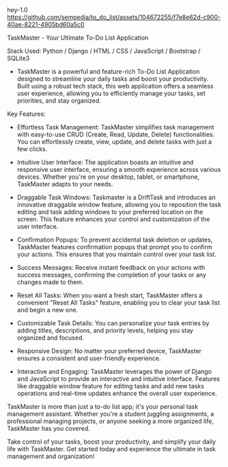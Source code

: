 hey-1.0
https://github.com/sempedia/to_do_list/assets/104672255/f7e8e62d-c900-40ae-8221-4905bd60a5c0

TaskMaster - Your Ultimate To-Do List Application

Stack Used: Python / Django / HTML / CSS / JavaScript / Bootstrap / SQLite3

- TaskMaster is a powerful and feature-rich To-Do List Application designed to streamline your daily tasks and boost your productivity. Built using a robust tech stack, this web application offers a seamless user experience, allowing you to efficiently manage your tasks, set priorities, and stay organized.

Key Features:

- Effortless Task Management: TaskMaster simplifies task management with easy-to-use CRUD (Create, Read, Update, Delete) functionalities. You can effortlessly create, view, update, and delete tasks with just a few clicks.

- Intuitive User Interface: The application boasts an intuitive and responsive user interface, ensuring a smooth experience across various devices. Whether you're on your desktop, tablet, or smartphone, TaskMaster adapts to your needs.


- Draggable Task Windows: Taskmaster is a DriftTask and introduces an innovative draggable window feature, allowing you to reposition the task editing and task adding windows to your preferred location on the screen. This feature enhances your control and customization of the user interface.

- Confirmation Popups: To prevent accidental task deletion or updates, TaskMaster features confirmation popups that prompt you to confirm your actions. This ensures that you maintain control over your task list.

- Success Messages: Receive instant feedback on your actions with success messages, confirming the completion of your tasks or any changes made to them.

- Reset All Tasks: When you want a fresh start, TaskMaster offers a convenient "Reset All Tasks" feature, enabling you to clear your task list and begin a new one.

- Customizable Task Details: You can personalize your task entries by adding titles, descriptions, and priority levels, helping you stay organized and focused.

- Responsive Design: No matter your preferred device, TaskMaster ensures a consistent and user-friendly experience.

- Interactive and Engaging: TaskMaster leverages the power of Django and JavaScript to provide an interactive and intuitive interface. Features like draggable window feature for editing tasks and add new tasks operations and real-time updates enhance the overall user experience.

TaskMaster is more than just a to-do list app; it's your personal task management assistant. Whether you're a student juggling assignments, a professional managing projects, or anyone seeking a more organized life, TaskMaster has you covered.

Take control of your tasks, boost your productivity, and simplify your daily life with TaskMaster. Get started today and experience the ultimate in task management and organization!
